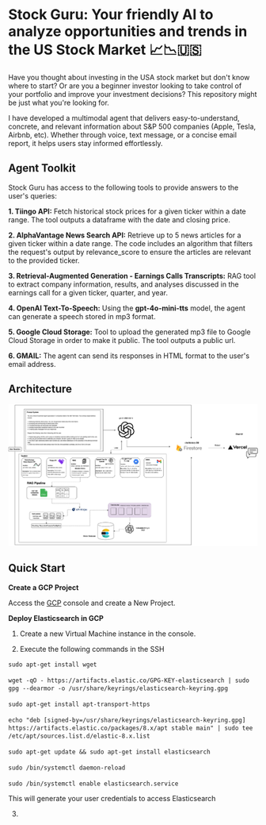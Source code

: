 # Stock Guru: Your friendly AI to analyze opportunities and trends in the US Stock Market 📈📉🇺🇸

Have you thought about investing in the USA stock market but don't know where to start? Or are you a beginner investor looking to take control of your portfolio and improve your investment decisions? This repository might be just what you're looking for.

I have developed a multimodal agent that delivers easy-to-understand, concrete, and relevant information about S&P 500 companies (Apple, Tesla, Airbnb, etc). Whether through voice, text message, or a concise email report, it helps users stay informed effortlessly.

## Agent Toolkit

Stock Guru has access to the following tools to provide answers to the user's queries:

**1. Tiingo API:** Fetch historical stock prices for a given ticker within a date range. The tool outputs a dataframe with the date and closing price.

**2. AlphaVantage News Search API:** Retrieve up to 5 news articles for a given ticker within a date range. The code includes an algorithm that filters the request's output by relevance_score to ensure the articles are relevant to the provided ticker.

**3. Retrieval-Augmented Generation - Earnings Calls Transcripts:** RAG tool to extract company information, results, and analyses discussed in the earnings call for a given ticker, quarter, and year.

**4. OpenAI Text-To-Speech:** Using the **gpt-4o-mini-tts** model, the agent can generate a speech stored in mp3 format.

**5. Google Cloud Storage:** Tool to upload the generated mp3 file to Google Cloud Storage in order to make it public. The tool outputs a public url.

**6. GMAIL:** The agent can send its responses in HTML format to the user's email address. 

## Architecture

<img src="architecture.png">

## Quick Start

**Create a GCP Project**

Access the [GCP](https://cloud.google.com/?hl=en) console and create a New Project.

**Deploy Elasticsearch in GCP**

1. Create a new Virtual Machine instance in the console.

2. Execute the following commands in the SSH

```
sudo apt-get install wget

wget -qO - https://artifacts.elastic.co/GPG-KEY-elasticsearch | sudo gpg --dearmor -o /usr/share/keyrings/elasticsearch-keyring.gpg

sudo apt-get install apt-transport-https

echo "deb [signed-by=/usr/share/keyrings/elasticsearch-keyring.gpg] https://artifacts.elastic.co/packages/8.x/apt stable main" | sudo tee /etc/apt/sources.list.d/elastic-8.x.list

sudo apt-get update && sudo apt-get install elasticsearch

sudo /bin/systemctl daemon-reload

sudo /bin/systemctl enable elasticsearch.service
```

This will generate your user credentials to access Elasticsearch

3. 
